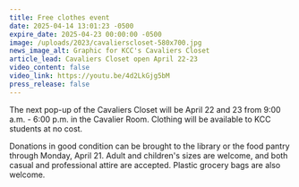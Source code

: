 ```yaml
---
title: Free clothes event
date: 2025-04-14 13:01:23 -0500
expire_date: 2025-04-23 00:00:00 -0500
image: /uploads/2023/cavalierscloset-580x700.jpg
news_image_alt: Graphic for KCC's Cavaliers Closet
article_lead: Cavaliers Closet open April 22-23
video_content: false
video_link: https://youtu.be/4d2LkGjg5bM
press_release: false
---
```

The next pop-up of the Cavaliers Closet will be April 22 and 23 from 9:00 a.m. - 6:00 p.m. in the Cavalier Room. Clothing will be available to KCC students at no cost.

Donations in good condition can be brought to the library or the food pantry through Monday, April 21. Adult and children's sizes are welcome, and both casual and professional attire are accepted. Plastic grocery bags are also welcome.<br>